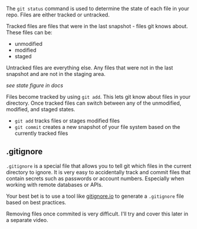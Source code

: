 The `git status` command is used to determine the state of each file in your repo. Files are either tracked or untracked. 

Tracked files are files that were in the last snapshot - files git knows about. These files can be: 
- unmodified
- modified
- staged

Untracked files are everything else. Any files that were not in the last snapshot and are not in the staging area.

*see state figure in docs*

Files become tracked by using `git add`. This lets git know about files in your directory. Once tracked files can switch between any of the unmodified, modified, and staged states. 
- `git add` tracks files or stages modified files
- `git commit` creates a new snapshot of your file system based on the currently tracked files

## .gitignore
`.gitignore` is a special file that allows you to tell git which files in the current directory to ignore. It is very easy to accidentally track and commit files that contain secrets such as passwords or account numbers. Especially when working with remote databases or APIs.

Your best bet is to use a tool like [gitignore.io](gitignore.io) to generate a `.gitignore` file based on best practices. 

Removing files once commited is very difficult. I'll try and cover this later in a separate video.

